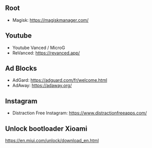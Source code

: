 
## Root

- Magisk: https://magiskmanager.com/

## Youtube

- Youtube Vanced / MicroG
- ReVanced: https://revanced.app/

## Ad Blocks

- AdGard: https://adguard.com/fr/welcome.html
- AdAway: https://adaway.org/

## Instagram

- Distraction Free Instagram: https://www.distractionfreeapps.com/


## Unlock bootloader Xioami

https://en.miui.com/unlock/download_en.html
